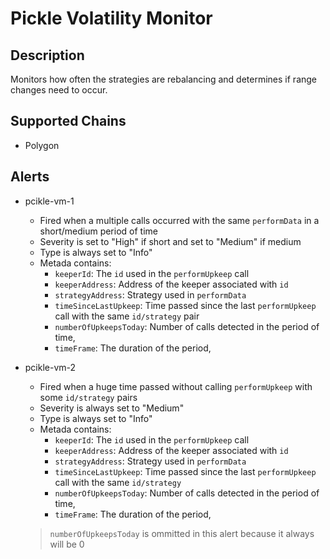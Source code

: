 # Pickle Volatility Monitor

## Description

Monitors how often the strategies are rebalancing and determines if range changes need to occur.

## Supported Chains

- Polygon

## Alerts

- pcikle-vm-1
  - Fired when a multiple calls occurred with the same `performData` in a short/medium period of time
  - Severity is set to "High" if short and set to "Medium" if medium 
  - Type is always set to "Info" 
  - Metada contains:
    - `keeperId`: The `id` used in the `performUpkeep` call
    - `keeperAddress`: Address of the keeper associated with `id`
    - `strategyAddress`: Strategy used in `performData`
    - `timeSinceLastUpkeep`: Time passed since the last `performUpkeep` call with the same `id/strategy` pair
    - `numberOfUpkeepsToday`: Number of calls detected in the period of time,
    - `timeFrame`: The duration of the period,

- pcikle-vm-2
  - Fired when a huge time passed without calling `performUpkeep` with some `id/strategy` pairs
  - Severity is always set to "Medium" 
  - Type is always set to "Info" 
  - Metada contains:
    - `keeperId`: The `id` used in the `performUpkeep` call
    - `keeperAddress`: Address of the keeper associated with `id`
    - `strategyAddress`: Strategy used in `performData`
    - `timeSinceLastUpkeep`: Time passed since the last `performUpkeep` call with the same `id/strategy`
    - `numberOfUpkeepsToday`: Number of calls detected in the period of time,
    - `timeFrame`: The duration of the period,
  > `numberOfUpkeepsToday` is ommitted in this alert because it always will be 0
